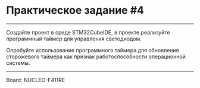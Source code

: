 # Практическое задание #4

---

Создайте проект в среде STM32CubeIDE, в проекте реализуйте программный таймер для управления светодиодом. 

Опробуйте использование программного таймера для обновления сторожевого таймера как признак работоспособности операционной системы.

---

Board: NUCLEO-F411RE
